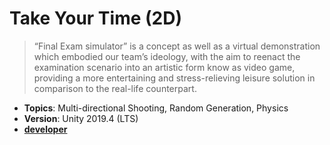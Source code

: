 # Take Your Time (2D)

> “Final Exam simulator” is a concept as well as a virtual demonstration which embodied our team’s ideology, with the aim to reenact the examination scenario into an artistic form know as video game, providing a more entertaining and stress-relieving leisure solution in comparison to the real-life counterpart.

- **Topics**: Multi-directional Shooting, Random Generation, Physics
- **Version**: Unity 2019.4 (LTS)
- [**developer**](JIA_MU)
